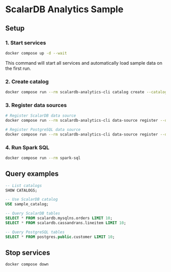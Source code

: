 # ScalarDB Analytics Sample

## Setup

### 1. Start services

```bash
docker compose up -d --wait
```

This command will start all services and automatically load sample data on the first run.

### 2. Create catalog

```bash
docker compose run --rm scalardb-analytics-cli catalog create --catalog sample_catalog
```

### 3. Register data sources

```bash
# Register ScalarDB data source
docker compose run --rm scalardb-analytics-cli data-source register --data-source-json /config/data-sources/scalardb.json

# Register PostgreSQL data source
docker compose run --rm scalardb-analytics-cli data-source register --data-source-json /config/data-sources/postgres.json
```

### 4. Run Spark SQL

```bash
docker compose run --rm spark-sql
```

## Query examples

```sql
-- List catalogs
SHOW CATALOGS;

-- Use ScalarDB catalog
USE sample_catalog;

-- Query ScalarDB tables
SELECT * FROM scalardb.mysqlns.orders LIMIT 10;
SELECT * FROM scalardb.cassandrans.lineitem LIMIT 10;

-- Query PostgreSQL tables
SELECT * FROM postgres.public.customer LIMIT 10;
```

## Stop services

```bash
docker compose down
```
